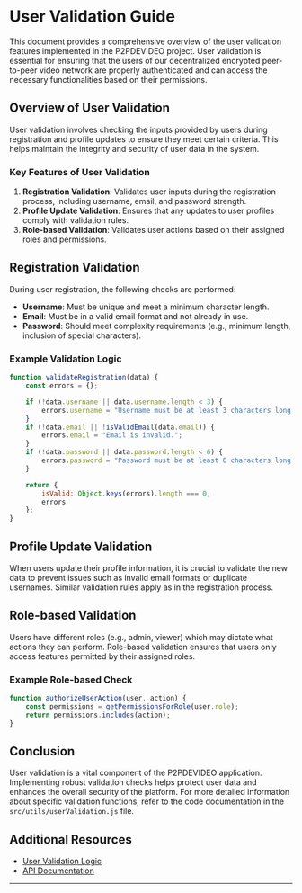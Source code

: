 # User Validation Guide

This document provides a comprehensive overview of the user validation features implemented in the P2PDEVIDEO project. User validation is essential for ensuring that the users of our decentralized encrypted peer-to-peer video network are properly authenticated and can access the necessary functionalities based on their permissions.

## Overview of User Validation

User validation involves checking the inputs provided by users during registration and profile updates to ensure they meet certain criteria. This helps maintain the integrity and security of user data in the system.

### Key Features of User Validation
1. **Registration Validation**: Validates user inputs during the registration process, including username, email, and password strength.
2. **Profile Update Validation**: Ensures that any updates to user profiles comply with validation rules.
3. **Role-based Validation**: Validates user actions based on their assigned roles and permissions.

## Registration Validation
During user registration, the following checks are performed:
- **Username**: Must be unique and meet a minimum character length.
- **Email**: Must be in a valid email format and not already in use.
- **Password**: Should meet complexity requirements (e.g., minimum length, inclusion of special characters).

### Example Validation Logic
```javascript
function validateRegistration(data) {
    const errors = {};

    if (!data.username || data.username.length < 3) {
        errors.username = "Username must be at least 3 characters long.";
    }
    if (!data.email || !isValidEmail(data.email)) {
        errors.email = "Email is invalid.";
    }
    if (!data.password || data.password.length < 6) {
        errors.password = "Password must be at least 6 characters long.";
    }

    return {
        isValid: Object.keys(errors).length === 0,
        errors
    };
}
```

## Profile Update Validation
When users update their profile information, it is crucial to validate the new data to prevent issues such as invalid email formats or duplicate usernames. Similar validation rules apply as in the registration process.

## Role-based Validation
Users have different roles (e.g., admin, viewer) which may dictate what actions they can perform. Role-based validation ensures that users only access features permitted by their assigned roles.

### Example Role-based Check
```javascript
function authorizeUserAction(user, action) {
    const permissions = getPermissionsForRole(user.role);
    return permissions.includes(action);
}
```

## Conclusion
User validation is a vital component of the P2PDEVIDEO application. Implementing robust validation checks helps protect user data and enhances the overall security of the platform. For more detailed information about specific validation functions, refer to the code documentation in the `src/utils/userValidation.js` file.

## Additional Resources
- [User Validation Logic](../src/utils/userValidation.js)
- [API Documentation](../docs/api_documentation.md)

---